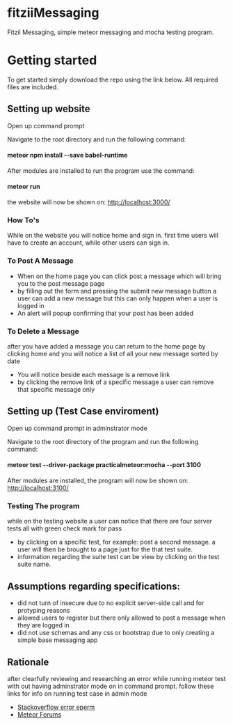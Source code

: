 # fitziiMessaging

Fitzii Messaging, simple  meteor messaging and mocha testing program.
<br>
<h1>Getting started</h1>
To get started simply download the repo using the link below. All required files are included.
<br>
<h2>Setting up website</h2>

Open up command prompt

Navigate to the root directory and run the following command:

<h4>meteor npm install --save babel-runtime</h4>

After modules are installed to run the program use the command:
<h4>meteor run</h4>
the website will now be shown on:
<a href="http://localhost:3000/">http://localhost:3000/</a>
<h3>How To's</h3>
<p>While on the website you will notice home and sign in. first time users will have to create an account,
while other users can sign in.
</p>
<h3>To Post A Message</h3>
<ul>
  <li>When on the home page you can click post a message which will bring you to the post message page</li>
  <li>by filling out the form and pressing the submit new message button a user can add a new message but
  this can only happen when a user is logged in</li>
  <li>An alert will popup confirming that your post has been added</li>
</ul>
<h3>To Delete a Message</h3>
<p>after you have added a message you can return to the home page by clicking home and you will notice
a list of all your new message sorted
by date</p>
<ul>
<li>You will notice beside each message is a remove link</li>
<li>by clicking the remove link of a specific message a user can remove that specific message only</li>
</ul>
<h2>Setting up (Test Case enviroment)</h2>
Open up command prompt in adminstrator mode
<p>Navigate to the root directory of the program and run the following command:</p>
<h4>meteor test --driver-package practicalmeteor:mocha --port 3100</h4>
After modules are installed, the program will now be shown on:
<a href="http://localhost:3100/">http://localhost:3100/</a>
<h3>Testing The program</h3>
<p>while on the testing website a user can notice that there are four server tests all with green check mark for pass</p>
<ul>
<li>by clicking on a specific test, for example: post a second message. a user will then be brought to a page just for the that test suite.</li>
<li>information regarding the suite test can be view by clicking on the test suite name.</li>
</ul>

<h2>Assumptions regarding specifications:</h2>
<ul>
  <li>did not turn of insecure due to no explicit server-side call and for protyping reasons</li>
  <li>allowed users to register but there only allowed to post a message when they are logged in</li>
  <li>did not use schemas and any css or bootstrap due to only creating a simple base messaging app</li>
</ul>
<h2>Rationale</h2>
  after clearfully reviewing and researching an error while running meteor test with out having
  adminstrator mode on in command prompt.
  follow these links for info on running test case in admin mode
 <ul>
  <li><a href="http://stackoverflow.com/questions/40560723/meteor-windows-10-error-eperm-operation-not-permitted-unlink-dev-bundle">Stackoverflow error eperm</a></li>
  <li><a href="https://forums.meteor.com/t/first-time-testing-with-meteor-eperm-operation-not-permitted/31785/4">Meteor Forums</a></li>
</ul>
